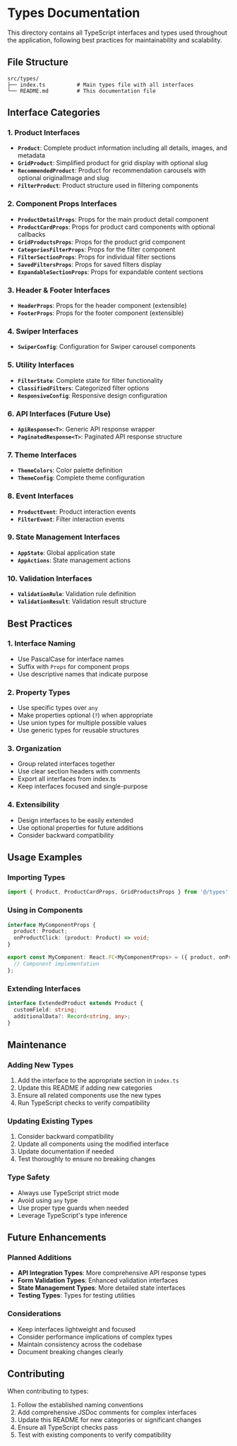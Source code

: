 # Types Documentation

This directory contains all TypeScript interfaces and types used throughout the application, following best practices for maintainability and scalability.

## File Structure

```
src/types/
├── index.ts          # Main types file with all interfaces
└── README.md         # This documentation file
```

## Interface Categories

### 1. Product Interfaces
- **`Product`**: Complete product information including all details, images, and metadata
- **`GridProduct`**: Simplified product for grid display with optional slug
- **`RecommendedProduct`**: Product for recommendation carousels with optional originalImage and slug
- **`FilterProduct`**: Product structure used in filtering components

### 2. Component Props Interfaces
- **`ProductDetailProps`**: Props for the main product detail component
- **`ProductCardProps`**: Props for product card components with optional callbacks
- **`GridProductsProps`**: Props for the product grid component
- **`CategoriesFilterProps`**: Props for the filter component
- **`FilterSectionProps`**: Props for individual filter sections
- **`SavedFiltersProps`**: Props for saved filters display
- **`ExpandableSectionProps`**: Props for expandable content sections

### 3. Header & Footer Interfaces
- **`HeaderProps`**: Props for the header component (extensible)
- **`FooterProps`**: Props for the footer component (extensible)

### 4. Swiper Interfaces
- **`SwiperConfig`**: Configuration for Swiper carousel components

### 5. Utility Interfaces
- **`FilterState`**: Complete state for filter functionality
- **`ClassifiedFilters`**: Categorized filter options
- **`ResponsiveConfig`**: Responsive design configuration

### 6. API Interfaces (Future Use)
- **`ApiResponse<T>`**: Generic API response wrapper
- **`PaginatedResponse<T>`**: Paginated API response structure

### 7. Theme Interfaces
- **`ThemeColors`**: Color palette definition
- **`ThemeConfig`**: Complete theme configuration

### 8. Event Interfaces
- **`ProductEvent`**: Product interaction events
- **`FilterEvent`**: Filter interaction events

### 9. State Management Interfaces
- **`AppState`**: Global application state
- **`AppActions`**: State management actions

### 10. Validation Interfaces
- **`ValidationRule`**: Validation rule definition
- **`ValidationResult`**: Validation result structure

## Best Practices

### 1. Interface Naming
- Use PascalCase for interface names
- Suffix with `Props` for component props
- Use descriptive names that indicate purpose

### 2. Property Types
- Use specific types over `any`
- Make properties optional (`?`) when appropriate
- Use union types for multiple possible values
- Use generic types for reusable structures

### 3. Organization
- Group related interfaces together
- Use clear section headers with comments
- Export all interfaces from index.ts
- Keep interfaces focused and single-purpose

### 4. Extensibility
- Design interfaces to be easily extended
- Use optional properties for future additions
- Consider backward compatibility

## Usage Examples

### Importing Types
```typescript
import { Product, ProductCardProps, GridProductsProps } from '@/types';
```

### Using in Components
```typescript
interface MyComponentProps {
  product: Product;
  onProductClick: (product: Product) => void;
}

export const MyComponent: React.FC<MyComponentProps> = ({ product, onProductClick }) => {
  // Component implementation
};
```

### Extending Interfaces
```typescript
interface ExtendedProduct extends Product {
  customField: string;
  additionalData?: Record<string, any>;
}
```

## Maintenance

### Adding New Types
1. Add the interface to the appropriate section in `index.ts`
2. Update this README if adding new categories
3. Ensure all related components use the new types
4. Run TypeScript checks to verify compatibility

### Updating Existing Types
1. Consider backward compatibility
2. Update all components using the modified interface
3. Update documentation if needed
4. Test thoroughly to ensure no breaking changes

### Type Safety
- Always use TypeScript strict mode
- Avoid using `any` type
- Use proper type guards when needed
- Leverage TypeScript's type inference

## Future Enhancements

### Planned Additions
- **API Integration Types**: More comprehensive API response types
- **Form Validation Types**: Enhanced validation interfaces
- **State Management Types**: More detailed state interfaces
- **Testing Types**: Types for testing utilities

### Considerations
- Keep interfaces lightweight and focused
- Consider performance implications of complex types
- Maintain consistency across the codebase
- Document breaking changes clearly

## Contributing

When contributing to types:
1. Follow the established naming conventions
2. Add comprehensive JSDoc comments for complex interfaces
3. Update this README for new categories or significant changes
4. Ensure all TypeScript checks pass
5. Test with existing components to verify compatibility
